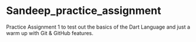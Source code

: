 # Sandeep_practice_assignment
Practice Assignment 1 to test out the basics of the Dart Language and just a warm up with Git &amp; GitHub features.
